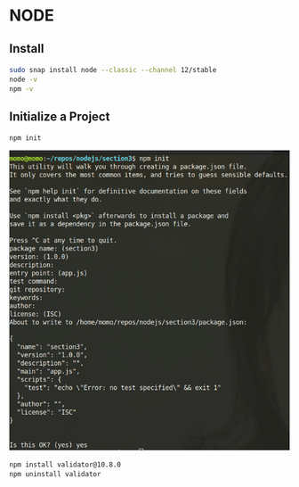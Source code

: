 # NODE

## Install 

```bash
sudo snap install node --classic --channel 12/stable
node -v
npm -v
```

## Initialize a Project

```bash
npm init
```

![Initialize a Project](./img/1.png)

```bash
npm install validator@10.8.0
npm uninstall validator
```